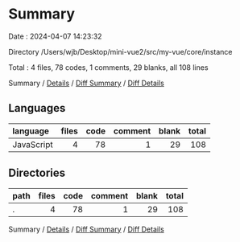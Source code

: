 # Summary

Date : 2024-04-07 14:23:32

Directory /Users/wjb/Desktop/mini-vue2/src/my-vue/core/instance

Total : 4 files,  78 codes, 1 comments, 29 blanks, all 108 lines

Summary / [Details](details.md) / [Diff Summary](diff.md) / [Diff Details](diff-details.md)

## Languages
| language | files | code | comment | blank | total |
| :--- | ---: | ---: | ---: | ---: | ---: |
| JavaScript | 4 | 78 | 1 | 29 | 108 |

## Directories
| path | files | code | comment | blank | total |
| :--- | ---: | ---: | ---: | ---: | ---: |
| . | 4 | 78 | 1 | 29 | 108 |

Summary / [Details](details.md) / [Diff Summary](diff.md) / [Diff Details](diff-details.md)